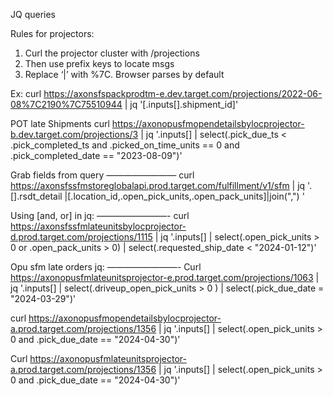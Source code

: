 JQ queries



Rules for projectors:
1. Curl the projector cluster with /projections
2. Then use prefix keys to locate msgs
3. Replace ‘|’ with %7C.    Browser parses by default

Ex:
curl https://axonsfspackprodtm-e.dev.target.com/projections/2022-06-08%7C2190%7C75510944 | jq '[.inputs[].shipment_id]'


POT late Shipments
curl https://axonopusfmopendetailsbylocprojector-b.dev.target.com/projections/3 | jq '.inputs[] | select(.pick_due_ts < .pick_completed_ts and .picked_on_time_units == 0 and .pick_completed_date == "2023-08-09")'


Grab fields from query
————————
curl https://axonsfssfmstoreglobalapi.prod.target.com/fulfillment/v1/sfm | jq '.[].rsdt_detail |[.location_id,.open_pick_units,.open_pack_units]|join(",") '

Using [and, or] in jq:
————————-
curl https://axonsfssfmlateunitsbylocprojector-d.prod.target.com/projections/1115 | jq '.inputs[] | select(.open_pick_units > 0 or .open_pack_units > 0) | select(.requested_ship_date < "2024-01-12")'


Opu sfm late orders jq:
————————-
Curl https://axonopusfmlateunitsprojector-e.prod.target.com/projections/1063 | jq '.inputs[] | select(.driveup_open_pick_units > 0 ) | select(.pick_due_date = "2024-03-29")'





curl https://axonopusfmopendetailsbylocprojector-a.prod.target.com/projections/1356 | jq '.inputs[] | select(.open_pick_units > 0 and .pick_due_date == "2024-04-30")’



Curl https://axonopusfmlateunitsprojector-a.prod.target.com/projections/1356 | jq '.inputs[] | select(.open_pick_units > 0 and .pick_due_date == "2024-04-30")'
